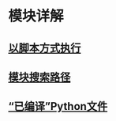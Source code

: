 # 模块详解

## [以脚本方式执行](./01_%E4%BB%A5%E8%84%9A%E6%9C%AC%E6%96%B9%E5%BC%8F%E6%89%A7%E8%A1%8C%E6%A8%A1%E5%9D%97/readme.md)

## [模块搜索路径](./02_%E6%A8%A1%E5%9D%97%E6%90%9C%E7%B4%A2%E8%B7%AF%E5%BE%84/readme.md)

## [“已编译”Python文件](./03_%E5%B7%B2%E7%BC%96%E8%AF%91Python%E6%96%87%E4%BB%B6/readme.md)